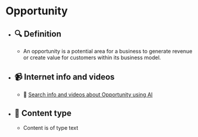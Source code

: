 # Opportunity
- ## 🔍 Definition
  - An opportunity is a potential area for a business to generate revenue or create value for customers within its business model.
- ## 📹 Internet info and videos
  - 🤖 [Search info and videos about Opportunity using AI](https://www.perplexity.ai/search?q=videos+about+Opportunity:+An+opportunity+is+a+potential+area+for+a+business+to+generate+revenue+or+create+value+for+customers+within+its+business+model.
)
- ## 📰 Content type 
  - Content is of type text
